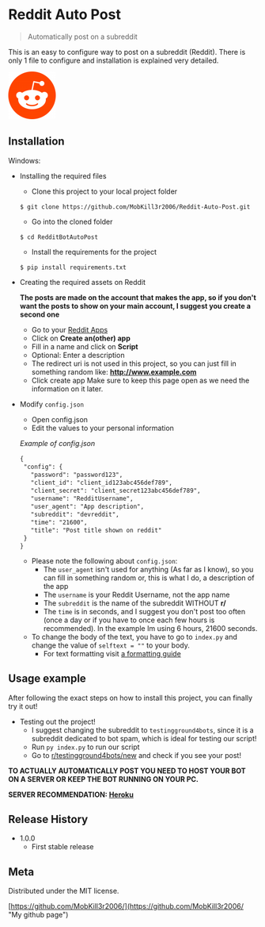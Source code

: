 # Reddit Auto Post
> Automatically post on a subreddit

This is an easy to configure way to post on a subreddit (Reddit). There is only 1 file to configure and installation is explained very detailed.

![Official Reddit Icon](assets/reddit.png)

## Installation

Windows:
* Installing the required files
   * Clone this project to your local project folder
   ```
   $ git clone https://github.com/MobKill3r2006/Reddit-Auto-Post.git
   ```
   * Go into the cloned folder
   ```
   $ cd RedditBotAutoPost
   ```
   * Install the requirements for the project
   ```
   $ pip install requirements.txt
   ```
* Creating the required assets on Reddit

   **The posts are made on the account that makes the app, so if you don't want the posts to show on your main account, I suggest you        create a second one**
   
   * Go to your [Reddit Apps](https://www.reddit.com/prefs/apps "Reddit Apps")
   * Click on **Create an(other) app**
   * Fill in a name and click on **Script**
   * Optional: Enter a description
   * The redirect uri is not used in this project, so you can just fill in something random like: **http://www.example.com**
   * Click create app
   Make sure to keep this page open as we need the information on it later.
* Modify ```config.json```
   * Open config.json
   * Edit the values to your personal information
   
   *Example of config.json*
   ```
   {
    "config": {
      "password": "password123",
      "client_id": "client_id123abc456def789",
      "client_secret": "client_secret123abc456def789",
      "username": "RedditUsername",
      "user_agent": "App description",
      "subreddit": "devreddit",
      "time": "21600",
      "title": "Post title shown on reddit"
    }
  }
  ```
     * Please note the following about `config.json`:
        * The `user_agent` isn't used for anything (As far as I know), so you can fill in something random or, this is what I do, a                description of the app
        * The `username` is your Reddit Username, not the app name
        * The `subreddit` is the name of the subreddit WITHOUT **r/**
        * The `time` is in seconds, and I suggest you don't post too often (once a day or if you have to once each few hours is                   recommended). In the example Im using 6 hours, 21600 seconds.
     * To change the body of the text, you have to go to `index.py` and change the value of `selftext = ""` to your body.
        * For text formatting visit [a formatting guide](https://www.reddit.com/r/HFY/wiki/ref/faq/formatting_guide "Formatting guide on           reddit")
   


## Usage example

After following the exact steps on how to install this project, you can finally try it out!
* Testing out the project!
  * I suggest changing the subreddit to `testingground4bots`, since it is a subreddit dedicated to bot spam, which is ideal for testing     our script!
  * Run `py index.py` to run our script
  * Go to [r/testingground4bots/new](http://www.reddit.com/r/testingground4bots/new "Testingground4bots subreddit") and check if you see your post!

**TO ACTUALLY AUTOMATICALLY POST YOU NEED TO HOST YOUR BOT ON A SERVER OR KEEP THE BOT RUNNING ON YOUR PC.** 

**SERVER RECOMMENDATION: [Heroku](http://heroku.com/ "Heroku.com")**

## Release History

* 1.0.0
    * First stable release

## Meta

Distributed under the MIT license.

[https://github.com/MobKill3r2006/](https://github.com/MobKill3r2006/ "My github page")
